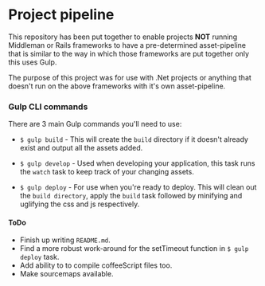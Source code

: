 # Project pipeline

This repository has been put together to enable projects **NOT** running Middleman or Rails frameworks to have a pre-determined asset-pipeline that is similar to the way in which those frameworks are put together only this uses Gulp.

The purpose of this project was for use with .Net projects or anything that doesn't run on the above frameworks with it's own asset-pipeline.

### Gulp CLI commands

There are 3 main Gulp commands you'll need to use:

* `$ gulp build` - This will create the `build` directory if it doesn't already exist and output all the assets added.

* `$ gulp develop` - Used when developing your application, this task runs the `watch` task to keep track of your changing assets.

* `$ gulp deploy` - For use when you're ready to deploy. This will clean out the `build directory`, apply the `build` task followed by minifying and uglifying the css and js respectively.

#### ToDo

* Finish up writing `README.md`.
* Find a more robust work-around for the setTimeout function in `$ gulp deploy` task.
* Add ability to to compile coffeeScript files too.
* Make sourcemaps available.
